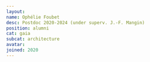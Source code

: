 ```yaml
---
layout:
name: Ophélie Foubet
desc: Postdoc 2020-2024 (under superv. J.-F. Mangin)
position: alumni
cat: gaia
subcat: architecture
avatar:
joined: 2020
---
```

